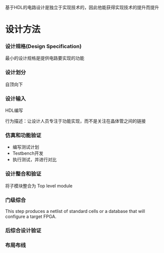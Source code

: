 基于HDL的电路设计是独立于实现技术的，因此他能获得实现技术的提升而提升

# 设计方法

### 设计规格(Design Specification)

最小的设计规格是提供电路要实现的功能

### 设计划分

自顶向下

### 设计输入

HDL编写

行为描述：让设计人员专注于功能实现，而不是关注在晶体管之间的链接

### 仿真和功能验证

- 编写测试计划
- Testbench开发
- 执行测试，并进行对比

### 设计整合和验证

将子模块整合为 Top level module

### 门级综合

This  step produces a netlist of standard cells or a database that will configure a target FPGA.

### 后综合设计验证

### 布局布线